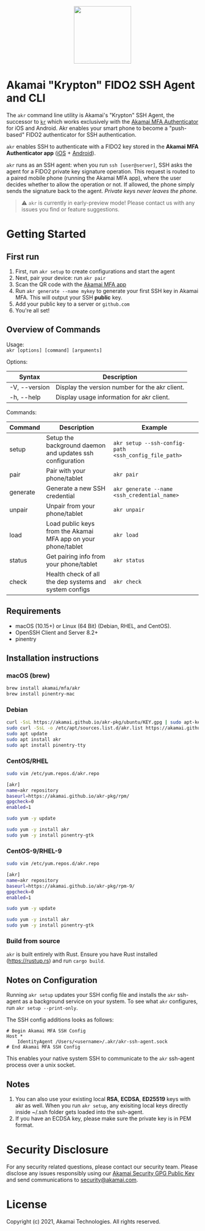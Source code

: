 <p align="center" >
  <img width="150px" src="https://pushzero-assets.akamai.com/static/pushzero_logo.png" align="center"/>
</p>

# Akamai "Krypton" FIDO2 SSH Agent and CLI

The `akr` command line utility is Akamai's "Krypton" SSH Agent, the successor to [`kr`](https://github.com/kryptco/kr) which works exclusively with the [Akamai MFA Authenticator](https://mfa.akamai.com/app) for iOS and Android.
Akr enables your smart phone to become a "push-based" FIDO2 authenticator for SSH authentication.

`akr` enables SSH to authenticate with a FIDO2 key stored in the **Akamai MFA Authenticator app**
([iOS](https://apps.apple.com/us/app/akamai-pushzero/id1503619894#?platform=iphone) +
[Android](https://play.google.com/store/apps/details?id=com.akamai.pushzero)).

`akr` runs as an SSH agent: when you run `ssh [user@server]`, SSH asks the agent for a FIDO2 private key signature
operation. This request is routed to a
paired mobile phone (running the Akamai MFA app), where the user decides whether to allow the operation or
not. If allowed, the phone simply sends the signature back to the agent. _Private keys never leaves the phone._

> ⚠️ `akr` is currently in early-preview mode! Please contact us with any issues you find or feature suggestions.

# Getting Started

## First run

1. First, run `akr setup` to create configurations and start the agent
2. Next, pair your device: run `akr pair`
3. Scan the QR code with the [Akamai MFA app](https://mfa.akamai.com/app)
4. Run `akr generate --name mykey` to generate your first SSH key in Akamai MFA. This will output your SSH **public** key.
5. Add your public key to a server or `github.com`
6. You're all set!

## Overview of Commands

Usage:  
`akr [options] [command] [arguments]`

Options:

| Syntax        | Description                                    |
| ------------- | ---------------------------------------------- |
| -V, --version | Display the version number for the akr client. |
| -h, --help    | Display usage information for akr client.      |

Commands:

| Command  | Description                                                   | Example                                              |
| -------- | ------------------------------------------------------------- | ---------------------------------------------------- |
| setup    | Setup the background daemon and updates ssh configuration     | `akr setup --ssh-config-path <ssh_config_file_path>` |
| pair     | Pair with your phone/tablet                                   | `akr pair`                                           |
| generate | Generate a new SSH credential                                 | `akr generate --name <ssh_credential_name>`          |
| unpair   | Unpair from your phone/tablet                                 | `akr unpair`                                         |
| load     | Load public keys from the Akamai MFA app on your phone/tablet | `akr load`                                           |
| status   | Get pairing info from your phone/tablet                       | `akr status`                                         |
| check    | Health check of all the dep systems and system configs        | `akr check`                                          |

## Requirements

- macOS (10.15+) or Linux (64 Bit) (Debian, RHEL, and CentOS).
- OpenSSH Client and Server 8.2+
- pinentry

## Installation instructions

### macOS (brew)

```sh
brew install akamai/mfa/akr
brew install pinentry-mac
```

### Debian

```sh
curl -SsL https://akamai.github.io/akr-pkg/ubuntu/KEY.gpg | sudo apt-key add -
sudo curl -SsL -o /etc/apt/sources.list.d/akr.list https://akamai.github.io/akr-pkg/ubuntu/akr.list
sudo apt update
sudo apt install akr
sudo apt install pinentry-tty
```

### CentOS/RHEL

```sh
sudo vim /etc/yum.repos.d/akr.repo

[akr]
name=akr repository
baseurl=https://akamai.github.io/akr-pkg/rpm/
gpgcheck=0
enabled=1
```

```sh
sudo yum -y update
```

```sh
sudo yum -y install akr
sudo yum -y install pinentry-gtk
```

### CentOS-9/RHEL-9

```sh
sudo vim /etc/yum.repos.d/akr.repo

[akr]
name=akr repository
baseurl=https://akamai.github.io/akr-pkg/rpm-9/
gpgcheck=0
enabled=1
```

```sh
sudo yum -y update
```

```sh
sudo yum -y install akr
sudo yum -y install pinentry-gtk
```


### Build from source

`akr` is built entirely with Rust. Ensure you have Rust installed (https://rustup.rs) and run `cargo build`.

## Notes on Configuration

Running `akr setup` updates your SSH config file and installs the `akr` ssh-agent as a background service on your system.
To see what `akr` configures, run `akr setup --print-only`.

The SSH config additions looks as follows:

```
# Begin Akamai MFA SSH Config
Host *
	IdentityAgent /Users/<username>/.akr/akr-ssh-agent.sock
# End Akamai MFA SSH Config
```

This enables your native system SSH to communicate to the `akr` ssh-agent process over a unix socket.

## Notes

1. You can also use your existing local **RSA**, **ECDSA**, **ED25519** keys with akr as well. When you run `akr setup`, any exisiting local keys directly inside ~/.ssh folder gets loaded into the ssh-agent.
2. If you have an ECDSA key, please make sure the private key is in PEM format.

# Security Disclosure

For any security related questions, please contact our security team.
Please disclose any issues responsibly using our [Akamai Security GPG Public Key](https://www.akamai.com/us/en/multimedia/documents/infosec/akamai-security-general.pub)
and send communications to [security@akamai.com](mailto://security@akamai.com).

# License

Copyright (c) 2021, Akamai Technologies.
All rights reserved.
